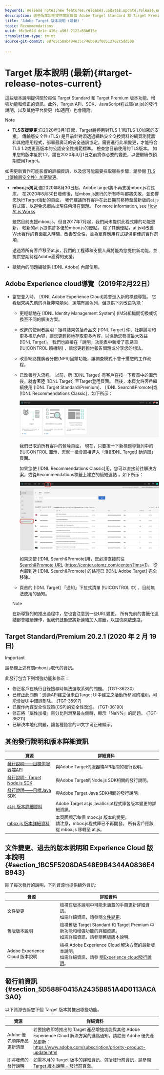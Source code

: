 ```yaml
---
keywords: Release notes;new features;releases;updates;update;release;enhancement;enhancements;fixes;bug fixes
description: 這些版本說明提供關於每個 Adobe Target Standard 和 Target Premium 版本功能、增強功能、修正和已知問題的資訊。
title: 'Adobe Target 版本說明 (最新) '
topic: Recommendations
uuid: f6c3e64d-de1e-416c-a56f-2122a58b613e
translation-type: tm+mt
source-git-commit: 687e5c50ab494e35c746b691f00512702c5dd59b

---
```



# Target 版本說明 (最新){#target-release-notes-current}

這些版本說明提供關於每個 Target Standard 和 Target Premium 版本功能、增強功能和修正的資訊。此外，Target API、SDK、JavaScript程式庫(at.js)的發行說明，以及其他平台變更（如適用）也會隨附。

>[!NOTE]
>
>* **TLS支援變更**:自2020年3月1日起，Target將停用對TLS 1.1和TLS 1.0加密的支援。 傳輸層安全性 (TLS) 是目前針對須透過網路安全交換資料的網頁瀏覽器和其他應用程式，部署最廣泛的安全通訊協定。需要進行此項變更，才能符合TLS 1.2或更高版本的公認安全性規範標準。 檢查您目前使用的TLS版本。 如果您的版本低於1.2，請在2020年3月1日之前實作必要的變更，以便繼續依預期使用Target。
   >
   >   
   如需更新實作可能影響的詳細資訊，以及您可能需要採取哪些步驟，請參閱 [TLS（傳輸層安全性）加密變更](/help/c-implementing-target/c-considerations-before-you-implement-target/tls-transport-layer-security-encryption.md)。
   >
   >
* **mbox.js淘汰**:自2020年8月30日起，Adobe target將不再支援mbox.js程式庫。 在2020年8月30日發佈後，從mbox.js進行的所有呼叫都將失敗，並影響您執行Target活動的頁面。 我們建議所有客戶在此日期前移轉至最新版的at.js程式庫，以避免您網站出現任何潛在問題。 For more information, see [How At.js Works](/help/c-implementing-target/c-implementing-target-for-client-side-web/c-how-atjs-works/how-atjs-works.md).
   >
   >   
   雖然目前支援mbox.js，但自2017年7月起，我們尚未提供此程式庫的功能更新。 較新的at.js提供許多優於mbox.js的優點。 除了其他優點，at.js可改善Web實作的頁面載入時間、改善安全性，並為單頁應用程式提供更佳的實作選項。
   >
   >   
   透過將所有客戶移至at.js，我們的工程師和支援人員將能為您提供新功能，並提供您期待從Adobe獲得的支援。
   >
   >
* 括號內的問題編號供 [!DNL Adobe] 內部使用。


## Adobe Experience cloud導覽（2019年2月22日）

* 當您登入時， [!DNL Adobe Experience Cloud]將會進入新的標題導覽。 它看起來與先前的導覽非常類似，頂端有黑色列，但提供下列改良功能：

   * 更輕鬆地在 [!DNL Identity Management System] (IMS)組織間切換或切換至不同的解決方案。
   * 改進的使用者說明：搜尋結果包括產品文 [!DNL Target] 件、社群論壇和更多視訊內容，讓您更輕鬆地存取更多內容，以協助您發揮最大效益 [!DNL Target]。 我們也直接在「說明」功能表中新增了意見回 [!UICONTROL 饋機制] ，讓您更輕鬆地報告問題或分享您的想法。

   * 改善網路推廣者分數(NPS)回饋功能，讓調查模式不會干擾您的工作流程。
   * 已改善登入流程。 以前，所 [!DNL Target] 有客戶在按一下頁首中的圖示後，就會著陸 [!DNL Target] 至Target登陸頁面。 然後，本頁允許客戶繼續使用 [!DNL Target Standard/Premium]、 [!DNL Search&Promote]或 [!DNL Recommendations Classic]，如下所示：

      ![登陸頁面](/help/r-release-notes/assets/landing.png)

      我們已取消所有客戶的登陸頁面。 現在，只要按一下新標題導覽列中的 [!UICONTROL 圖示，您就一律會直接進入「活][!DNL Target] 動清單」頁面。

      如果您使 [!DNL Recommendations Classic]用，您可以直接前往解決方案，或從Recommendations標籤上建立的簡短連結  ，如下所示：

      ![Recs Classic深層連結](/help/r-release-notes/assets/recs-classic.png)

      如果您使 [!DNL Search&Promote]用，您必須直接前往 [Search&amp;Promote URL](https://center.atomz.com/center/?ims=1) (https://center.atomz.com/center/?ims=1)。 從內部到達 [!DNL Search&Promote] 的路徑已 [!DNL Adobe Target] 完全移除。

   * 頁首的 [!DNL Target] 「通知」下拉式清單 [!UICONTROL 中] ，目前無法使用的通知。
   >[!NOTE]
   >
   >在新導覽列的推出過程中，您也會注意到一些URL變更。 所有先前的書籤化連結都會繼續運作，但我們鼓勵您將新連結加入書籤，以加快開啟速度。

## Target Standard/Premium 20.2.1 (2020 年 2 月 19 日)

>[!IMPORTANT]
>
>請參閱上述有關mbox.js取代的資訊。

此發行包含下列增強功能和修正：

* 修正客戶在執行目錄搜尋時無法選取系列的問題。 (TGT-36230)
* 已修正此問題：透過API建立但未由Target UI中建立之活動所參照的准則，可能會從UI中錯誤刪除。 (TGT-35917)
* 已實作內容安全性政策(CSP)的安全性改進。 (TGT-36190)
* 修正將「屬性加權」百分比列滑至最左側時，顯示「NaN%」的問題。 (TGT-36211)
* 已解決本地化問題，讓各種語言的UI文字可正確顯示。

## 其他發行說明和版本詳細資訊

| 資源 | 詳細資料 |
|--- |--- |
| [發行說明——目標伺服器端API](/help/c-implementing-target/c-api-and-sdk-overview/releases-server-side.md) | 與Adobe Target伺服器端API相關的發行說明。 |
| [發行說明- Target Node.js SDK](/help/c-implementing-target/c-api-and-sdk-overview/releases-nodejs.md) | 與Adobe Target的Node.js SDK相關的發行說明。 |
| [發行說明——目標Java SDK](/help/c-implementing-target/c-api-and-sdk-overview/releases-target-java-sdk.md) | 與Adobe Target Java SDK相關的發行說明。 |
| [at.js 版本詳細資料](/help/c-implementing-target/c-implementing-target-for-client-side-web/target-atjs-versions.md) | Adobe Target at.js javaScript程式庫各版本變更的詳細資訊。 |
| [mbox.js 版本詳細資料](/help/c-implementing-target/c-implementing-target-for-client-side-web/t-mbox-download/mboxjs-change-log.md) | 本頁面顯示每個 mbox.js 版本的變更。<br>請注意，mbox.js程式庫已不再開發。 所有客戶應該從 mbox.js 移轉至 at.js。 |

## 文件變更、過去的版本說明和 Experience Cloud 版本說明 {#section_1BC5F5208DA548E9B4344A0836E4B943}

除了每次發行的說明，下列資源也提供額外資訊:

| 資源 | 詳細資料 |
|--- |--- |
| 文件變更 | 檢視在版本說明中可能未涵蓋的手冊更新詳細資訊。<br>如需詳細資訊，請參閱[文件變更](../r-release-notes/doc-change.md#reference_366123CF00994BACBBF9BBDF2C4D840C). |
| 舊版版本說明 | 檢視舊版 Target Standard 和 Target Premium 中新功能和增強功能的詳細資訊。<br>如需詳細資訊，請參閱[舊版版本說明](../r-release-notes/release-notes-for-previous-releases.md). |
| Adobe Experience Cloud 版本說明 | 檢視 Adobe Experience Cloud 解決方案的最新版本說明。<br>如需詳細資訊，請參 [閱Experience cloud發行說明](https://docs.adobe.com/content/help/en/release-notes/experience-cloud/current.html)。 |

## 發行前資訊 {#section_5D588F0415A2435B851A4D0113ACA3A0}

以下資源告訴您下個 Target 版本將推出哪些功能。

| 資源 | 詳細資料 |
|--- |--- |
| Adobe 優先順序產品更新清單 | 若要接收即將推出的 Target 產品增強功能與其他 Adobe Experience Cloud 解決方案的進階通知，請註冊 Adobe 優先產品更新：<br>[](https://www.adobe.com/subscription/priority-product-update.html)https://www.adobe.com/subscription/priority-product-update.html |
| 即將發佈的發行說明 | 如需本月的 Target 版本的詳細資訊，包括發行前資訊，請參閱 [Target 版本說明 - 發行前](/help/r-release-notes/target-release-notes.md)頁面。 |
